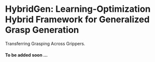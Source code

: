 # HybridGen: Learning-Optimization Hybrid Framework for Generalized Grasp Generation
Transferring Grasping Across Grippers.

#### To be added soon ...
